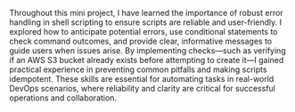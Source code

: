 Throughout this mini project, I have learned the importance of robust error handling in shell scripting to ensure scripts are reliable and user-friendly. I explored how to anticipate potential errors, use conditional statements to check command outcomes, and provide clear, informative messages to guide users when issues arise. By implementing checks—such as verifying if an AWS S3 bucket already exists before attempting to create it—I gained practical experience in preventing common pitfalls and making scripts idempotent. These skills are essential for automating tasks in real-world DevOps scenarios, where reliability and clarity are critical for successful operations and collaboration.